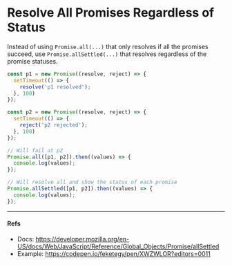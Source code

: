 # Resolve All Promises Regardless of Status

Instead of using `Promise.all(...)` that only resolves if all the promises succeed, use `Promise.allSettled(...)` that resolves regardless of the promise statuses.

```javascript
const p1 = new Promise((resolve, reject) => {  
  setTimeout(() => {
    resolve('p1 resolved');
  }, 100)
});

const p2 = new Promise((resolve, reject) => {
  setTimeout(() => {
    reject('p2 rejected');
  }, 100)
});

// Will fail at p2
Promise.all([p1, p2]).then((values) => {
  console.log(values);
});

// Will resolve all and show the status of each promise
Promise.allSettled([p1, p2]).then((values) => {
  console.log(values);
});

```

---

#### Refs

- Docs: https://developer.mozilla.org/en-US/docs/Web/JavaScript/Reference/Global_Objects/Promise/allSettled
- Example: https://codepen.io/feketegy/pen/XWZWLOR?editors=0011
